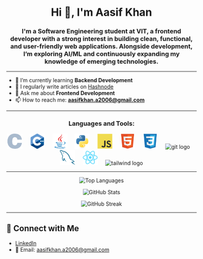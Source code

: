 <h1 align="center">Hi 👋, I'm Aasif Khan</h1>
<h3 align="center">
I'm a Software Engineering student at VIT, a frontend developer with a strong interest in building clean, functional, and user-friendly web applications. 
Alongside development, I’m exploring AI/ML and continuously expanding my knowledge of emerging technologies.
</h3>

---

- 🌱 I’m currently learning **Backend Development**
- 📝 I regularly write articles on [Hashnode](https://hashnode.com/@aasif10)
- 💬 Ask me about **Frontend Development**
- 📫 How to reach me: **aasifkhan.a2006@gmail.com**

---

<h3 align="center">Languages and Tools:</h3>

<div align="center">
  <img src="https://raw.githubusercontent.com/devicons/devicon/master/icons/c/c-original.svg" height="40" alt="c logo"/>
  <img width="12"/>
  <img src="https://raw.githubusercontent.com/devicons/devicon/master/icons/cplusplus/cplusplus-original.svg" height="40" alt="cplusplus logo"/>
  <img width="12"/>
  <img src="https://raw.githubusercontent.com/devicons/devicon/master/icons/java/java-original.svg" height="40" alt="java logo"/>
  <img width="12"/>
  <img src="https://raw.githubusercontent.com/devicons/devicon/master/icons/python/python-original.svg" height="40" alt="python logo"/>
  <img width="12"/>
  <img src="https://raw.githubusercontent.com/devicons/devicon/master/icons/javascript/javascript-original.svg" height="40" alt="javascript logo"/>
  <img width="12"/>
  <img src="https://raw.githubusercontent.com/devicons/devicon/master/icons/html5/html5-original.svg" height="40" alt="html logo"/>
  <img width="12"/>
  <img src="https://raw.githubusercontent.com/devicons/devicon/master/icons/css3/css3-original.svg" height="40" alt="css logo"/>
  <img width="12"/>
  <img src="https://www.vectorlogo.zone/logos/git-scm/git-scm-icon.svg" height="40" alt="git logo"/>
  <img width="12"/>
  <img src="https://raw.githubusercontent.com/devicons/devicon/master/icons/mysql/mysql-original.svg" height="40" alt="mysql logo"/>
  <img width="12"/>
  <img src="https://raw.githubusercontent.com/devicons/devicon/master/icons/react/react-original.svg" height="40" alt="react logo"/>
  <img width="12"/>
  <img src="https://www.vectorlogo.zone/logos/tailwindcss/tailwindcss-icon.svg" height="40" alt="tailwind logo"/>
</div>


---

<p align="center">
  <img src="https://github-readme-stats.vercel.app/api/top-langs?username=aasif-10&show_icons=true&locale=en&layout=compact" alt="Top Languages" />
</p>

<p align="center">
  <img src="https://github-readme-stats.vercel.app/api?username=aasif-10&show_icons=true&locale=en" alt="GitHub Stats" />
</p>

<p align="center">
  <img src="https://github-readme-streak-stats.herokuapp.com/?user=aasif-10&" alt="GitHub Streak" />
</p>

---

## 🤝 Connect with Me
- [LinkedIn](https://linkedin.com/in/aasifkhan10)
- 📧 Email: aasifkhan.a2006@gmail.com
